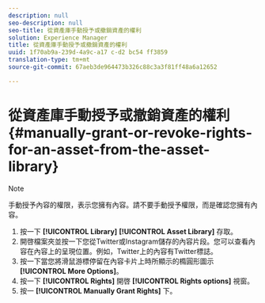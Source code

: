 ```yaml
---
description: null
seo-description: null
seo-title: 從資產庫手動授予或撤銷資產的權利
solution: Experience Manager
title: 從資產庫手動授予或撤銷資產的權利
uuid: 1f70ab9a-239d-4a9c-a17 c-d2 bc54 ff3859
translation-type: tm+mt
source-git-commit: 67aeb3de964473b326c88c3a3f81ff48a6a12652

---
```



# 從資產庫手動授予或撤銷資產的權利{#manually-grant-or-revoke-rights-for-an-asset-from-the-asset-library}

>[!NOTE]
>
>手動授予內容的權限，表示您擁有內容。請不要手動授予權限，而是確認您擁有內容。

1. 按一下 **[!UICONTROL Library]** **[!UICONTROL Asset Library]** 存取。
1. 開啓檔案夾並按一下您從Twitter或Instagram儲存的內容片段。您可以查看內容在內容上的呈現位置。例如，Twitter上的內容有Twitter標誌。
1. 按一下當您將滑鼠游標停留在內容卡片上時所顯示的橢圓形圖示 **[!UICONTROL More Options]**。
1. 按一下 **[!UICONTROL Rights]** 開啓 **[!UICONTROL Rights options]** 視窗。
1. 按一 **[!UICONTROL Manually Grant Rights]** 下。
